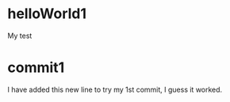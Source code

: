 # helloWorld1
My test

# commit1
I have added this new line to try my 1st commit, I guess it worked.
